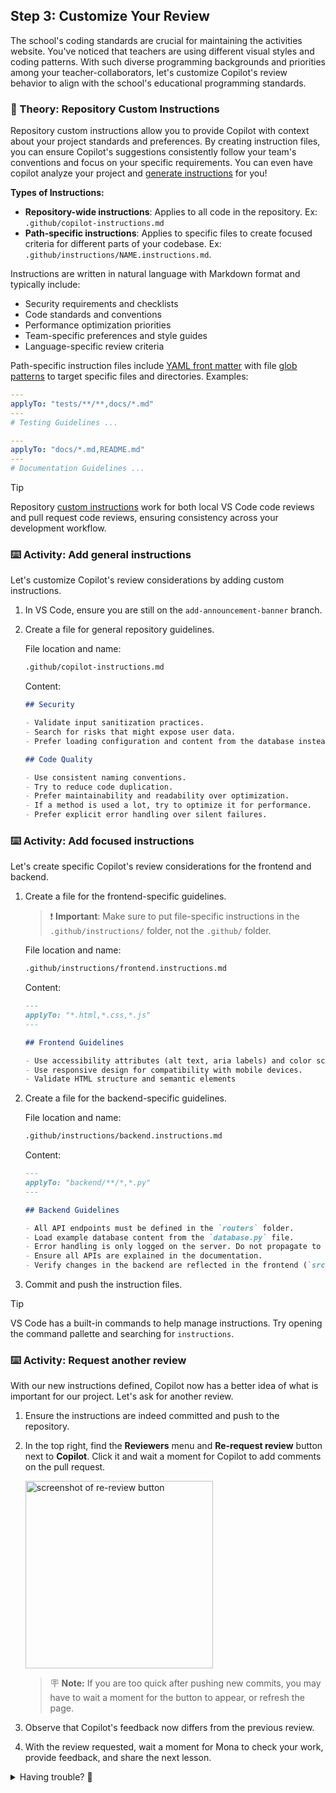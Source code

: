 ## Step 3: Customize Your Review

The school's coding standards are crucial for maintaining the activities website. You've noticed that teachers are using different visual styles and coding patterns. With such diverse programming backgrounds and priorities among your teacher-collaborators, let's customize Copilot's review behavior to align with the school's educational programming standards.

### 📖 Theory: Repository Custom Instructions

Repository custom instructions allow you to provide Copilot with context about your project standards and preferences. By creating instruction files, you can ensure Copilot's suggestions consistently follow your team's conventions and focus on your specific requirements. You can even have copilot analyze your project and [generate instructions](https://code.visualstudio.com/docs/copilot/customization/custom-instructions#_generate-an-instructions-file-for-your-workspace) for you!

**Types of Instructions:**

- **Repository-wide instructions**: Applies to all code in the repository. Ex: `.github/copilot-instructions.md`
- **Path-specific instructions**: Applies to specific files to create focused criteria for different parts of your codebase. Ex: `.github/instructions/NAME.instructions.md`.

Instructions are written in natural language with Markdown format and typically include:

- Security requirements and checklists
- Code standards and conventions
- Performance optimization priorities
- Team-specific preferences and style guides
- Language-specific review criteria

Path-specific instruction files include [YAML front matter](https://docs.github.com/en/contributing/writing-for-github-docs/using-yaml-frontmatter) with file [glob patterns](https://code.visualstudio.com/docs/editor/glob-patterns) to target specific files and directories. Examples:

```yaml
---
applyTo: "tests/**/**,docs/*.md"
---
# Testing Guidelines ...
```

```yaml
---
applyTo: "docs/*.md,README.md"
---
# Documentation Guidelines ...
```

> [!TIP]
> Repository [custom instructions](https://docs.github.com/en/copilot/how-tos/custom-instructions/adding-repository-custom-instructions-for-github-copilot) work for both local VS Code code reviews and pull request code reviews, ensuring consistency across your development workflow.

### ⌨️ Activity: Add general instructions

Let's customize Copilot's review considerations by adding custom instructions.

1. In VS Code, ensure you are still on the `add-announcement-banner` branch.

1. Create a file for general repository guidelines.

   File location and name:

   ```txt
   .github/copilot-instructions.md
   ```

   Content:

   ```markdown
   ## Security

   - Validate input sanitization practices.
   - Search for risks that might expose user data.
   - Prefer loading configuration and content from the database instead of hard coded content. If absolutely necessary, load it from environment variables or a non-committed config file.

   ## Code Quality

   - Use consistent naming conventions.
   - Try to reduce code duplication.
   - Prefer maintainability and readability over optimization.
   - If a method is used a lot, try to optimize it for performance.
   - Prefer explicit error handling over silent failures.
   ```

### ⌨️ Activity: Add focused instructions

Let's create specific Copilot's review considerations for the frontend and backend.

1. Create a file for the frontend-specific guidelines.

   > ❗️ **Important**: Make sure to put file-specific instructions in the `.github/instructions/` folder, not the `.github/` folder.

   File location and name:

   ```txt
   .github/instructions/frontend.instructions.md
   ```

   Content:

   ```markdown
   ---
   applyTo: "*.html,*.css,*.js"
   ---

   ## Frontend Guidelines

   - Use accessibility attributes (alt text, aria labels) and color schemes.
   - Use responsive design for compatibility with mobile devices.
   - Validate HTML structure and semantic elements
   ```

1. Create a file for the backend-specific guidelines.

   File location and name:

   ```txt
   .github/instructions/backend.instructions.md
   ```

   Content:

   ```markdown
   ---
   applyTo: "backend/**/*,*.py"
   ---

   ## Backend Guidelines

   - All API endpoints must be defined in the `routers` folder.
   - Load example database content from the `database.py` file.
   - Error handling is only logged on the server. Do not propagate to the frontend.
   - Ensure all APIs are explained in the documentation.
   - Verify changes in the backend are reflected in the frontend (`src/static/**`). If possible breaking changes are found, mention them to the developer.
   ```

1. Commit and push the instruction files.

> [!TIP]
> VS Code has a built-in commands to help manage instructions. Try opening the command pallette and searching for `instructions`.

### ⌨️ Activity: Request another review

With our new instructions defined, Copilot now has a better idea of what is important for our project. Let's ask for another review.

1. Ensure the instructions are indeed committed and push to the repository.

1. In the top right, find the **Reviewers** menu and **Re-request review** button next to **Copilot**. Click it and wait a moment for Copilot to add comments on the pull request.

   <img width="300" alt="screenshot of re-review button" src="https://github.com/user-attachments/assets/c45aa8de-278d-46e7-bfe2-2dc6b574e11e"/>

   > 🪧 **Note:** If you are too quick after pushing new commits, you may have to wait a moment for the button to appear, or refresh the page.

1. Observe that Copilot's feedback now differs from the previous review.

1. With the review requested, wait a moment for Mona to check your work, provide feedback, and share the next lesson.

<details>
<summary>Having trouble? 🤷</summary><br/>

- If you forgot to add a custom instruction (or made a typo), try fixing the mistake and asking Copilot for another review. This will inform Mona to check your work again.

</details>
